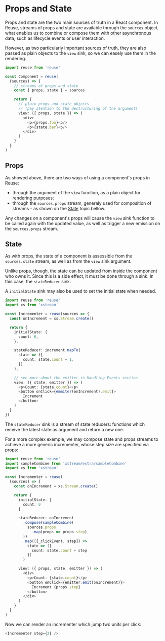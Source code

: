 # Props and State

Props and state are the two main sources of truth in a React component. In Reuse, streams of props and state are available through the `sources` object, what enables us to combine or compose them with other asynchronous data, such as lifecycle events or user interaction.

However, as two particularly important sources of truth, they are also passed as plain objects to the `view` sink, so we can easely use them in the rendering.

```typescript
import reuse from 'reuse'

const Component = reuse(
  (sources) => {
    // streams of props and state
    const { props, state } = sources

    return {
      // plain props and state objects
      // (pay atention to the destructuring of the argument)
      view: ({ props, state }) => (
        <div>
          <p>{props.foo}<p/>
          <p>{state.bar}<p/>
        </div>
      )
    }
  }
)
```

## Props

As showed above, there are two ways of using a component's props in Reuse:

* through the argument of the `view` function, as a plain object for rendering purposes;
* through the `sources.props` stream, generaly used for composition of streams - as shown on the [State](#state) topic bellow. 

Any changes on a component's props will cause the `view` sink function to be called again with the updated value, as well as trigger a new emission on the `sources.props` stream.

## State

As with props, the state of a component is assessible from the `sources.state` stream, as well as from the `view` sink argument.

Unlike props, though, the state can be updated from inside the component who owns it. Since this is a side effect, it must be done through a sink. In this case, the `stateReducer` sink.

A `initialState` sink may also be used to set the initial state when needed.

```typescript
import reuse from 'reuse'
import xs from 'xstream'

const Incrementer = reuse(sources => {
  const onIncrement = xs.Stream.create()

  return {
    initialState: {
      count: 0,
    },

    stateReducer: increment.mapTo(
      state => ({
        count: state.count + 1,
      })
    ),

    // see more about the emitter in Handling Events section
    view: ({ state, emitter }) => (
      <p>Count: {state.count}</p>
      <button onClick={emmiter(onIncrement).emit}>
        Increment
      </button>
    )
  }
})
``` 

The `stateReducer` sink is a stream of state reducers: functions which receive the latest state as argument and return a new one.

For a more complex exemple, we may compose state and props streams to achieve a more generic incrementer, whose step size are specified via props:

```typescript
import reuse from 'reuse'
import sampleCombine from 'xstream/extra/sampleCombine'
import xs from 'xstream'

const Incrementer = reuse(
  (sources) => {
    const onIncrement = xs.Stream.create()

    return {
      initialState: {
        count: 0
      }

      stateReducer: onIncrement
        .compose(sampleCombine(
          sources.props
            .map(props => props.step)
        ))
        .map(([_clickEvent, step]) =>
          state => ({
            count: state.count + step
          })
        )

      view: ({ props, state, emitter }) => (
        <div>
          <p>Count: {state.count}</p>
          <button onClick={emitter.emit(onIncrement)}>
            Increment {props.step}
          </button>
        </div>
      )
    }
  }
)
```

Now we can render an incrementer which jump two units per click:

```typescript
<Incrementer step={2} />
```